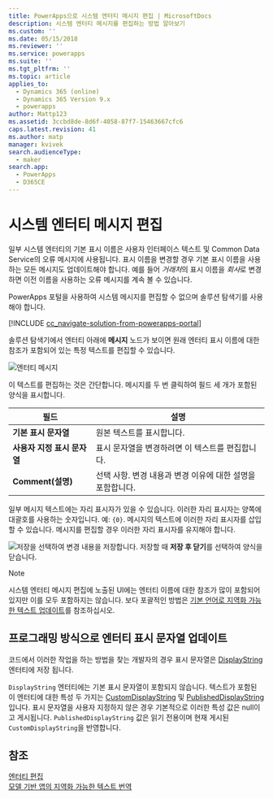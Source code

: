 ```yaml
---
title: PowerApps으로 시스템 엔터티 메시지 편집 | MicrosoftDocs
description: 시스템 엔터티 메시지를 편집하는 방법 알아보기
ms.custom: ''
ms.date: 05/15/2018
ms.reviewer: ''
ms.service: powerapps
ms.suite: ''
ms.tgt_pltfrm: ''
ms.topic: article
applies_to:
  - Dynamics 365 (online)
  - Dynamics 365 Version 9.x
  - powerapps
author: Mattp123
ms.assetid: 3ccbd8de-8d6f-4058-87f7-15463667cfc6
caps.latest.revision: 41
ms.author: matp
manager: kvivek
search.audienceType:
  - maker
search.app:
  - PowerApps
  - D365CE
---
```

# <a name="edit-system-entity-messages"></a>시스템 엔터티 메시지 편집

일부 시스템 엔터티의 기본 표시 이름은 사용자 인터페이스 텍스트 및 Common Data Service의 오류 메시지에 사용됩니다. 표시 이름을 변경할 경우 기본 표시 이름을 사용하는 모든 메시지도 업데이트해야 합니다. 예를 들어 *거래처*의 표시 이름을 *회사*로 변경하면 이전 이름을 사용하는 오류 메시지를 계속 볼 수 있습니다.  

PowerApps 포털을 사용하여 시스템 메시지를 편집할 수 없으며 솔루션 탐색기를 사용해야 합니다.

[!INCLUDE [cc_navigate-solution-from-powerapps-portal](../../includes/cc_navigate-solution-from-powerapps-portal.md)]

솔루션 탐색기에서 엔터티 아래에 **메시지** 노드가 보이면 원래 엔터티 표시 이름에 대한 참조가 포함되어 있는 특정 텍스트를 편집할 수 있습니다. 

![엔터티 메시지](../model-driven-apps/media/entity-messages.png)

이 텍스트를 편집하는 것은 간단합니다. 메시지를 두 번 클릭하여 필드 세 개가 포함된 양식을 표시합니다.  
  
|필드|설명|  
|-----------|-----------------|  
|**기본 표시 문자열**|원본 텍스트를 표시합니다.|  
|**사용자 지정 표시 문자열**|표시 문자열을 변경하려면 이 텍스트를 편집합니다.|  
|**Comment(설명)**|선택 사항. 변경 내용과 변경 이유에 대한 설명을 포함합니다.|  
  
일부 메시지 텍스트에는 자리 표시자가 있을 수 있습니다. 이러한 자리 표시자는 양쪽에 대괄호를 사용하는 숫자입니다. 예: `{0}`. 메시지의 텍스트에 이러한 자리 표시자를 삽입할 수 있습니다. 메시지를 편집할 경우 이러한 자리 표시자를 유지해야 합니다. 

![저장](media/save-entity-icon-solution-explorer.png)을 선택하여 변경 내용을 저장합니다. 저장할 때 **저장 후 닫기**를 선택하여 양식을 닫습니다.

> [!NOTE]
> 시스템 엔터티 메시지 편집에 노출된 UI에는 엔터티 이름에 대한 참조가 많이 포함되어 있지만 이를 모두 포함하지는 않습니다. 보다 포괄적인 방법은 [기본 언어로 지역화 가능한 텍스트 업데이트](../model-driven-apps/translate-localizable-text.md#updating-localizable-text-in-the-base-language)를 참조하십시오.

## <a name="programmatically-update-entity-display-strings"></a>프로그래밍 방식으로 엔터티 표시 문자열 업데이트

코드에서 이러한 작업을 하는 방법을 찾는 개발자의 경우 표시 문자열은 [DisplayString](../../developer/common-data-service/reference/entities/displaystring.md) 엔터티에 저장 됩니다. 

`DisplayString` 엔터티에는 기본 표시 문자열이 포함되지 않습니다. 텍스트가 포함된 이 엔터티에 대한 특성 두 가지는 [CustomDisplayString](../../developer/common-data-service/reference/entities/displaystring.md#BKMK_CustomDisplayString) 및 [PublishedDisplayString](../../developer/common-data-service/reference/entities/displaystring.md#BKMK_PublishedDisplayString)입니다. 표시 문자열을 사용자 지정하지 않은 경우 기본적으로 이러한 특성 값은 null이고 게시됩니다. `PublishedDisplayString` 값은 읽기 전용이며 현재 게시된 `CustomDisplayString`을 반영합니다.
 
## <a name="see-also"></a>참조
[엔터티 편집](edit-entities.md)<br />
[모델 기반 앱의 지역화 가능한 텍스트 번역](../model-driven-apps/translate-localizable-text.md)
